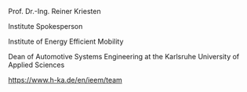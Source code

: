 Prof. Dr.-Ing. Reiner Kriesten

Institute Spokesperson

Institute of Energy Efficient Mobility

Dean of Automotive Systems Engineering at the Karlsruhe University of Applied Sciences

https://www.h-ka.de/en/ieem/team
